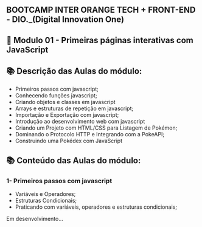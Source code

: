 ## BOOTCAMP INTER ORANGE TECH + FRONT-END - DIO._(Digital Innovation One)

## 📝 Modulo 01 - Primeiras páginas interativas com JavaScript

## 📚 Descrição das Aulas do módulo:
- Primeiros passos com javascript;
- Conhecendo funções javascript;
- Criando objetos e classes em javascript
- Arrays e estruturas de repetição em javascript;
- Importação e Exportação com javascript;
- Introdução ao desenvolvimento web com javascript
- Criando um Projeto com HTML/CSS para Listagem de Pokémon;
- Dominando o Protocolo HTTP e Integrando com a PokeAPI;
- Construindo uma Pokédex com JavaScript


## 📚 Conteúdo das Aulas do módulo:
### 1- Primeiros passos com javascript
- Variáveis e Operadores;
- Estruturas Condicionais;
- Praticando com variáveis, operadores e estruturas condicionais;


Em desenvolvimento...